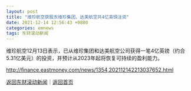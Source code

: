 ```yaml
---
layout: post
title: "维珍航空获股东维珍集团、达美航空共4亿英镑注资"
date: 2021-12-14 12:56:43 +0800
categories: emnews
tags: 东财滚动新闻
---
```


维珍航空12月13日表示，已从维珍集团和达美航空公司获得一笔4亿英镑（约合5.31亿美元）的投资，并预计从2023年起将恢复可持续的盈利能力。

<http://finance.eastmoney.com/news/1354,202112142213037652.html>

[返回东财滚动新闻](//finews.withounder.com/emnews/)｜[返回首页](//finews.withounder.com/)